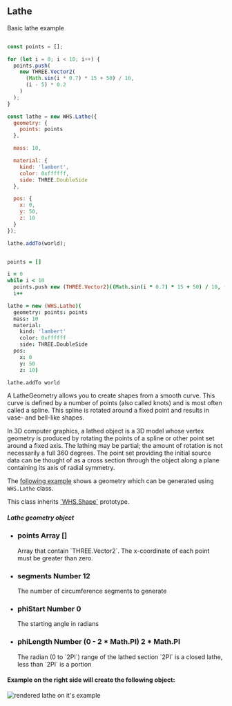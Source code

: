 <h2 class="ws" id="lathe">Lathe</h2>

<div class="blockTitle h3">Basic lathe example</div>

```javascript

const points = [];

for (let i = 0; i < 10; i++) {
  points.push(
    new THREE.Vector2(
      (Math.sin(i * 0.7) * 15 + 50) / 10,
      (i - 5) * 0.2
    )
  );
}

const lathe = new WHS.Lathe({
  geometry: {
    points: points
  },

  mass: 10,

  material: {
    kind: 'lambert',
    color: 0xffffff,
    side: THREE.DoubleSide
  },

  pos: {
    x: 0,
    y: 50,
    z: 10
  }
});

lathe.addTo(world);

```

```coffeescript

points = []

i = 0
while i < 10
  points.push new (THREE.Vector2)((Math.sin(i * 0.7) * 15 + 50) / 10, (i - 5) * 0.2)
  i++

lathe = new (WHS.Lathe)(
  geometry: points: points
  mass: 10
  material:
    kind: 'lambert'
    color: 0xffffff
    side: THREE.DoubleSide
  pos:
    x: 0
    y: 50
    z: 10)

lathe.addTo world

```

A LatheGeometry allows you to create shapes from a smooth curve. This curve is defined by a number of points (also called knots) and is most often called a spline. This spline is rotated around a fixed point and results in vase- and bell-like shapes. 

In 3D computer graphics, a lathed object is a 3D model whose vertex geometry is produced by rotating the points of a spline or other point set around a fixed axis. The lathing may be partial; the amount of rotation is not necessarily a full 360 degrees. The point set providing the initial source data can be thought of as a cross section through the object along a plane containing its axis of radial symmetry.

The [following example](http://threejs.org/docs/scenes/geometry-browser.html#LatheGeometry) shows a geometry which can be generated using `WHS.Lathe` class.

<aside class="notice">This class inherits <a href="#shape">`WHS.Shape`</a> prototype.</aside>

<div class="params" id="lathe-geometry">
  <h5>Lathe geometry object <a href="#lathe-geometry" class="anchor"></a></h5>
  <ul>
    <li id="lathe-geometry-points">
      <h3><a href="#lathe-geometry-points" class="anchor"></a> points
        <span class="type">Array</span>
        <span class="default">[]</span>
      </h3>
      <p>Array that contain `THREE.Vector2`. The x-coordinate of each point must be greater than zero.</p>
    </li>
    <li id="lathe-geometry-segments">
      <h3><a href="#lathe-geometry-segments" class="anchor"></a> segments
        <span class="type">Number</span>
        <span class="default">12</span>
      </h3>
      <p>The number of circumference segments to generate</p>
    </li>
    <li id="lathe-geometry-phiStart">
      <h3><a href="#lathe-geometry-phiStart" class="anchor"></a> phiStart
        <span class="type">Number</span>
        <span class="default">0</span>
      </h3>
      <p>The starting angle in radians</p>
    </li>
    <li id="lathe-geometry-phiLength">
      <h3><a href="#lathe-geometry-phiLength" class="anchor"></a> phiLength
        <span class="type">Number (0 - 2 * Math.PI)</span>
        <span class="default">2 * Math.PI</span>
      </h3>
      <p>The radian (0 to `2PI`) range of the lathed section `2PI` is a closed lathe, less than `2PI` is a portion</p>
    </li>
  </ul>
</div>

#### Example on the right side will create the following object:

<img src="images/shapes/lathe.png" alt="rendered lathe on it's example">
